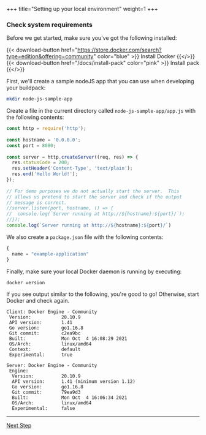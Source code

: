 +++
title="Setting up your local environment"
weight=1
+++

### Check system requirements

Before we get started, make sure you've got the following installed:

{{< download-button href="https://store.docker.com/search?type=edition&offering=community" color="blue" >}} Install Docker {{</>}}
{{< download-button href="/docs/install-pack" color="pink" >}} Install pack {{</>}}

<!-- test:suite=create-buildpack;weight=1 -->

<!-- test:setup:exec;exit-code=-1 -->
<!--
```bash
docker rmi test-node-js-app
pack config trusted-builders add cnbs/sample-builder:jammy
```
-->

<!-- test:teardown:exec -->
<!--
```bash
docker rmi test-node-js-app
```
-->

First, we'll create a sample nodeJS app that you can use when developing your buildpack:

<!-- test:exec -->
```bash
mkdir node-js-sample-app
```
<!--+- "{{execute}}"+-->

Create a file in the current directory called `node-js-sample-app/app.js`<!--+"{{open}}"+--> with the following contents:

<!-- test:file=node-js-sample-app/app.js -->
```javascript
const http = require('http');
 
const hostname = '0.0.0.0';
const port = 8080;
 
const server = http.createServer((req, res) => {
  res.statusCode = 200;
  res.setHeader('Content-Type', 'text/plain');
  res.end('Hello World!');
});
 
// For demo purposes we do not actually start the server.  This
// allows us pretend to start the server and check if the output
// message is correct.
//server.listen(port, hostname, () => {
//  console.log(`Server running at http://${hostname}:${port}/`);
//});
console.log(`Server running at http://${hostname}:${port}/`)
```

We also create a `package.json` file with the following contents:

<!-- test:file=node-js-sample-app/package.json -->
```javascript
{
  name = "example-application"
}
```

Finally, make sure your local Docker daemon is running by executing:

<!-- test:exec -->
```bash
docker version
```
<!--+- "{{execute}}"+-->

If you see output similar to the following, you're good to go! Otherwise, start Docker and check again.

```
Client: Docker Engine - Community
 Version:           20.10.9
 API version:       1.41
 Go version:        go1.16.8
 Git commit:        c2ea9bc
 Built:             Mon Oct  4 16:08:29 2021
 OS/Arch:           linux/amd64
 Context:           default
 Experimental:      true

Server: Docker Engine - Community
 Engine:
  Version:          20.10.9
  API version:      1.41 (minimum version 1.12)
  Go version:       go1.16.8
  Git commit:       79ea9d3
  Built:            Mon Oct  4 16:06:34 2021
  OS/Arch:          linux/amd64
  Experimental:     false
```

<!--+ if false +-->
---

<a href="/docs/for-buildpack-authors/tutorials/basic-buildpack/02_building-blocks-cnb" class="button bg-pink">Next Step</a>
<!--+ end+-->
